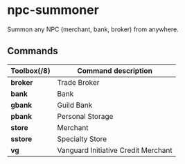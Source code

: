 # npc-summoner

Summon any NPC (merchant, bank, broker) from anywhere.

## Commands
Toolbox(/8) | Command description
--- | ---
**broker** | Trade Broker
**bank** | Bank
**gbank** | Guild Bank
**pbank** | Personal Storage
**store** | Merchant
**sstore** | Specialty Store
**vg** | Vanguard Initiative Credit Merchant
